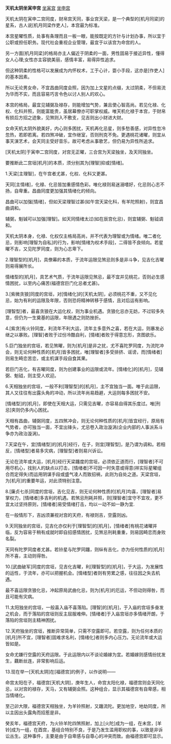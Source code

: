 **天机太阴坐寅申宫**
[坐寅宫](./天机太阴坐寅宫.png)
[坐申宫](./天机太阴坐申宫.png)

天机太阴在寅申二宫同度，财帛宫天同，事业宫天梁，是一个典型的[机月同梁]的星系，古人说[机月同梁作吏人]，本宫最为标准。

本宫星曜性质，处事有条理而且一板一眼，能按既定的方针与计划办事，所以宜于公职或担任职务。现代社会重视企业管理，最宜于以该宫为命宫的人。

另一方面[机月同梁]的格局亦主人偏近于阴柔的一面，男性固易于接近异性，懂得女人心理;女性亦主容貌美丽，感情丰富，易得异性追求。

但这种阴柔的性格可以发展成为内怀权术，工于心计，耍小手段，这亦是[作吏人]的基本因素。

所以无论男女命，不宜昌曲同度会照，因为加上文星的点缀，太过阴柔，不但易流为华而不实，而且容易巧言令色以讨人别人的欢心。

本宫的格局，最宜见辅弼及禄存，则能增加气势，兼且使心智高尚。若见化禄、化权、化科并照，则能富能贵，虽居幕僚亦可职掌权威。唯天机化禄于本宫，于财帛有损后方招之迹象，见煞则入不敷支，见吉则出小财进大财。

女命天机太阴外貌美好，内心则多困扰，天机再化忌星，则多愁善感，对异性忽冷忽热，若即若离。若四煞冲破，宜作继室，否则刑克不免。更遇桃花诸曜，则宜从事天演艺术，会天同主受好音乐，故可考虑从事歌艺，但仍易为异性所追求。

[天机太阴]于寅申二宫同度，对宫无正曜，三合宫为天梁独坐，及天同独坐。

要推断此二宫垣[机月]的本质，须分别其为[理智]抑或[情绪]。

1.天梁[主理智]，在午宫者尤甚，化权、化科又更甚。

天同[主情绪]，化禄、化忌皆加重感情色彩。唯化禄则易迷溺嗜好，化忌则心志不扬，自卑重。昌曲同度更加强其情绪化的倾向。

昌曲可以加强[情绪]，但如天梁理智过甚(如午宫天梁化科，有羊陀照射)，则宜昌曲调和。

辅弼，魁铖可以加强[理智]。如天同情绪太过(如在辰宫化忌)，则宜辅弼、魁钺调和。

天机太阴本身，化禄、化权仅主格局高尚，并不代表为理智或为情绪。唯二者化忌，则影响[理智为自私]的行为，影响[情绪为权术手段]，二得皆不良倾向。若星曜不吉，又见陀罗同度，则为心志卑下。

2.理智型的[机月]，具僚幕的本质，于流年运限见煞忌则多是非斗争，见吉化吉曜则易得展所长。

情绪型的[机月]，具艺术气质，于流年运限见煞忌，最不宜并见桃花，否则必生感情困扰，以至内心痛苦(福德宫巨门化忌者尤甚)。

3.[紫微贪狼]同度的宫垣，对[情绪化]的[天机太阴]，必须桃花不重，又不见化忌，始为有利的运限及年限，否则恐将精神转移于感情，且对后运有影响。

[理智型]者，最喜贪狼在大运化权，则为事业机遇。贪狼化忌亦无妨，不过较多失意，但仍为一生奠基的运限，年限遇之则防挫折。

4.[紫贪]有火铃同度，利流年不利大运，流年主多意外之喜，若在大运，则暴发必继之以暴败。[理智]者败于过份冷酷自利，[情绪]者败于得意忘形，贪图欲乐。

5.巨门独坐的宫垣，若见煞曜，则为[机月]是非之扰，尤不喜陀罗同度，为流陀冲会，则无论何种性质的[机月]皆多困扰，唯[理智者]多受排挤、谣谤，而[情绪者]则易生畸恋苦恋，或主机谋手段自食其果。

若巨门吉化，有吉曜同度，则为创建事业的运限或流年。[情绪化]的[机月]，见辅弼、魁钺，则主受人欢迎。

6.天相独坐的宫垣，一般不利[理智型]的[机月]，主不宜独当一面。唯于此运限，其人又往往有出露头角的冲动，所以流年尚易趋避，大运则每多困扰不安。

[情绪型]的[机月]，即使在天相大运，只需见吉曜，亦容易自得其乐度过。唯[刑忌]夹则仍多内心困扰。

天相有昌曲，辅弼同度，五四煞冲会，则无论何种性质的[机月]皆宜经行，原局有气势者，亦可独当一面，不宜出锋头，尤忌卷入政治漩涡(企业内部的人事派系斗争亦为政治漩涡)。

7.天梁在午，宜[情绪型]的[机月]经行，在子，则宜[理智型]，是乃谓为调和。若相反，[情绪型]者易多灾病，[理智型]者则易兴诉讼。

无论在流年或大运，[机月]经行天梁躔度的宫垣，必须依正道而行，[理智者]不可用尽机心，找别人的缺点以打击，[情绪者]不可因一时失意或得意(祥实际星曜组合而定得失)而运用阴谋手段或盛气凌人而致招祸，此则为自处之道。天梁宫垣，为[机月]的重要年运，对此须特别注意。

8.[廉贞七杀]同度的宫垣，吉化见吉，则无论何种性质的[机月]均喜，[理智者]易掌权力，[情绪者]多吉利的机遇。若煞忌刑耗并照，则[理智者]宜守不宜攻，更不宜太过坚持原则，[情绪者]易受情绪打击，均以一动不如一静为宜.

在一般情形下，吉凶须兼视对宫的天府，有禄则吉，空露则凶。

9.天同独坐的宫垣，见吉化亦仅利于[理智型]的[机月]，[情绪者]有桃花诸曜并临，反为容易于稍有成就时即自招感情困扰，见煞忌刑耗重重，则易因畸恋而身败名裂。

天同有陀罗同度者尤甚。若铃星与陀罗同躔，则纵有吉化，亦为任何性质的[机月]所不喜，主动则得咎。

10.[武曲破军]同度的宫垣，见吉化吉曜，利[理智型]的[机月]，于大运，为发展性的运性，于流年，亦可以把握机会。[情绪型]者则有劳累之感，往往因之失去机遇。

最不喜运限贪狼化忌，冲起原局武曲化忌，则为[机月]的厄运，不但动则得咎，而且可能有灾病。

11.太阳独坐的宫垣，一般喜入庙不喜落陷。[理智]的[机月]，于入庙的宫垣多奋发之机会，而于落陷的宫垣则反主屈服难伸。[情绪者]于入庙宫垣亦多情绪开朗，于落陷的宫垣则主精神困扰。

12.天府独坐的宫垣，推断异常简单，只需不空露即可。若空露，则为任何本质的[机月]所不宜，[理智者]固难求名利，[情绪化]者则多内心压力。无论流年或大运皆如是。

女命尤嫌行空露的天府运限。于此运限内以不谈论婚嫁为宜。若婚嫁则感情纷扰发生，藕断丝连，非常影响后运。

13.现在举一[天机太阴]在[福德宫]的例子，以作说明――

命宫太阳在子，福德宫[天机大阴]，庚年生人，命宫太阳化禄，福德宫则会天同化忌，以对宫的禄存，天马，又有辅弼会照。这种组合，显示其福德宫有自卑感，相当情绪化。

至己卯大限，福德宫天相独坐，为羊铃照射，又躔流陀。更加地空，地劫同度，所以主因出头露角而招惹是非。

癸亥年，福德宫天府，为火铃羊陀四煞照射，加上[火陀]成为一组，在未宫，[羊铃]成为一组，在酉宫，基组合特别不良，于是乃发生滥用职权的事，以致是非诉讼丛生。这种事件，主要是由于自卑感与自尊心的冲突而致。由福德宫即可显示。